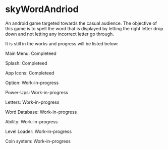 skyWordAndriod
==============
An android game targeted towards the casual audience. The objective of this game is to spell the word that is displayed by letting the right letter drop down and not letting any incorrect letter go through. 

It is still in the works and progress will be listed below:

Main Menu: Completeed

Splash: Completeed

App Icons: Completeed

Option: Work-in-progress

Power-Ups: Work-in-progress

Letters: Work-in-progress

Word Database: Work-in-progress

Ability: Work-in-progress

Level Loader: Work-in-progress

Coin system: Work-in-progress


